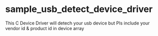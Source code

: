 # sample_usb_detect_device_driver
This C Device Driver will detech your usb device but Pls include your vendor id &amp; product id in device array 
